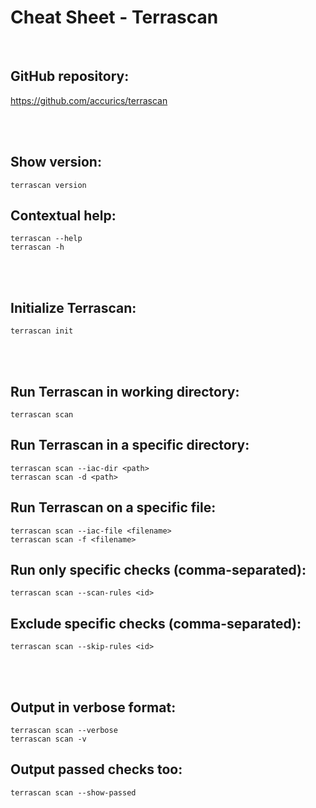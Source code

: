# Cheat Sheet - Terrascan

<br>

## GitHub repository:
https://github.com/accurics/terrascan

<br><br>

## Show version:
```shell
terrascan version
```

## Contextual help:
```shell
terrascan --help
terrascan -h
```

<br><br>

## Initialize Terrascan:
```shell
terrascan init
```

<br><br>

## Run Terrascan in working directory:
```shell
terrascan scan
```

## Run Terrascan in a specific directory:
```shell
terrascan scan --iac-dir <path>
terrascan scan -d <path>
```

## Run Terrascan on a specific file:
```shell
terrascan scan --iac-file <filename>
terrascan scan -f <filename>
```

## Run only specific checks (comma-separated):
```shell
terrascan scan --scan-rules <id>
```

## Exclude specific checks (comma-separated):
```shell
terrascan scan --skip-rules <id>
```

<br><br>

## Output in verbose format:
```shell
terrascan scan --verbose
terrascan scan -v
```

## Output passed checks too:
```shell
terrascan scan --show-passed
```